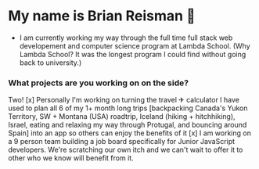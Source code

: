 # My name is Brian Reisman 👋

- I am currently working my way through the full time full stack web developement and computer science program at Lambda School. (Why Lambda School? It was the longest program I could find without going back to university.)

### What projects are you working on on the side?
Two!
[x] Personally I'm working on turning the travel ✈ calculator I have used to plan all 6 of my 1+ month long trips [backpacking Canada's Yukon Territory, SW + Montana (USA) roadtrip, Iceland (hiking + hitchhiking), Israel, eating and relaxing my way through Protugal, and bouncing around Spain] into an app so others can enjoy the benefits of it
[x] I am working on a 9 person team building a job board specifically for Junior JavaScript developers. We're scratching our own itch and we can't wait to offer it to other who we know will benefit from it.


<!--
- 🤔 I’m looking for help with recreating React's useState in vanilla JavaScript. You can see my work on this up until now. The issue I'm facing is that index 0 that I get back is non-iterable data so I cannot spread state when updating state...
- 🌱 I’m currently learning ...
- 💬 Ask me about ...
- 📫 How to reach me: ... 
- ⚡ Fun fact: ...
 -->

<!--
Full stack web-developer and certified SCRUM master with a background in theater and a passion for teamwork and learning.
Looking to solve interesng problems with people who enjoy what they do.
-->
